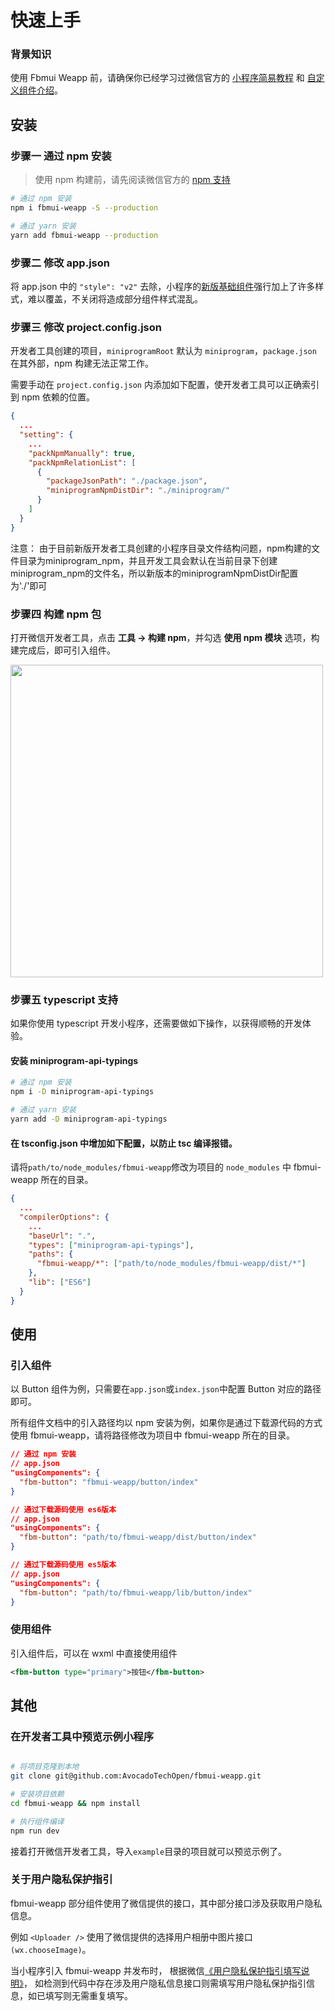 # 快速上手

### 背景知识

使用 Fbmui Weapp 前，请确保你已经学习过微信官方的 [小程序简易教程](https://developers.weixin.qq.com/miniprogram/dev/framework/) 和 [自定义组件介绍](https://developers.weixin.qq.com/miniprogram/dev/framework/custom-component/)。

## 安装

### 步骤一 通过 npm 安装

> 使用 npm 构建前，请先阅读微信官方的 [npm 支持](https://developers.weixin.qq.com/miniprogram/dev/devtools/npm.html)

```bash
# 通过 npm 安装
npm i fbmui-weapp -S --production

# 通过 yarn 安装
yarn add fbmui-weapp --production

```

### 步骤二 修改 app.json

将 app.json 中的 `"style": "v2"` 去除，小程序的[新版基础组件](https://developers.weixin.qq.com/miniprogram/dev/reference/configuration/app.html#style)强行加上了许多样式，难以覆盖，不关闭将造成部分组件样式混乱。

### 步骤三 修改 project.config.json

开发者工具创建的项目，`miniprogramRoot` 默认为 `miniprogram`，`package.json` 在其外部，npm 构建无法正常工作。

需要手动在 `project.config.json` 内添加如下配置，使开发者工具可以正确索引到 npm 依赖的位置。

```json
{
  ...
  "setting": {
    ...
    "packNpmManually": true,
    "packNpmRelationList": [
      {
        "packageJsonPath": "./package.json",
        "miniprogramNpmDistDir": "./miniprogram/"
      }
    ]
  }
}
```
注意： 由于目前新版开发者工具创建的小程序目录文件结构问题，npm构建的文件目录为miniprogram_npm，并且开发工具会默认在当前目录下创建miniprogram_npm的文件名，所以新版本的miniprogramNpmDistDir配置为'./'即可

### 步骤四 构建 npm 包

打开微信开发者工具，点击 **工具 -> 构建 npm**，并勾选 **使用 npm 模块** 选项，构建完成后，即可引入组件。

<img style="width: 500px;" src="https://img.yzcdn.cn/public_files/2019/08/15/fa0549210055976cb63798503611ce3d.png" />

### 步骤五 typescript 支持

如果你使用 typescript 开发小程序，还需要做如下操作，以获得顺畅的开发体验。

#### 安装 miniprogram-api-typings

```bash
# 通过 npm 安装
npm i -D miniprogram-api-typings

# 通过 yarn 安装
yarn add -D miniprogram-api-typings
```

#### 在 tsconfig.json 中增加如下配置，以防止 tsc 编译报错。

请将`path/to/node_modules/fbmui-weapp`修改为项目的 `node_modules` 中 fbmui-weapp 所在的目录。

```json
{
  ...
  "compilerOptions": {
    ...
    "baseUrl": ".",
    "types": ["miniprogram-api-typings"],
    "paths": {
      "fbmui-weapp/*": ["path/to/node_modules/fbmui-weapp/dist/*"]
    },
    "lib": ["ES6"]
  }
}
```

## 使用

### 引入组件

以 Button 组件为例，只需要在`app.json`或`index.json`中配置 Button 对应的路径即可。

所有组件文档中的引入路径均以 npm 安装为例，如果你是通过下载源代码的方式使用 fbmui-weapp，请将路径修改为项目中 fbmui-weapp 所在的目录。

```json
// 通过 npm 安装
// app.json
"usingComponents": {
  "fbm-button": "fbmui-weapp/button/index"
}
```

```json
// 通过下载源码使用 es6版本
// app.json
"usingComponents": {
  "fbm-button": "path/to/fbmui-weapp/dist/button/index"
}
```

```json
// 通过下载源码使用 es5版本
// app.json
"usingComponents": {
  "fbm-button": "path/to/fbmui-weapp/lib/button/index"
}
```

### 使用组件

引入组件后，可以在 wxml 中直接使用组件

```xml
<fbm-button type="primary">按钮</fbm-button>
```

## 其他

### 在开发者工具中预览示例小程序

```bash

# 将项目克隆到本地
git clone git@github.com:AvocadoTechOpen/fbmui-weapp.git

# 安装项目依赖
cd fbmui-weapp && npm install

# 执行组件编译
npm run dev

```

接着打开微信开发者工具，导入`example`目录的项目就可以预览示例了。

### 关于用户隐私保护指引

fbmui-weapp 部分组件使用了微信提供的接口，其中部分接口涉及获取用户隐私信息。

例如 `<Uploader />` 使用了微信提供的选择用户相册中图片接口`(wx.chooseImage)`。

当小程序引入 fbmui-weapp 并发布时，
根据微信[《用户隐私保护指引填写说明》](https://developers.weixin.qq.com/miniprogram/dev/framework/user-privacy/)，
如检测到代码中存在涉及用户隐私信息接口则需填写用户隐私保护指引信息，如已填写则无需重复填写。
